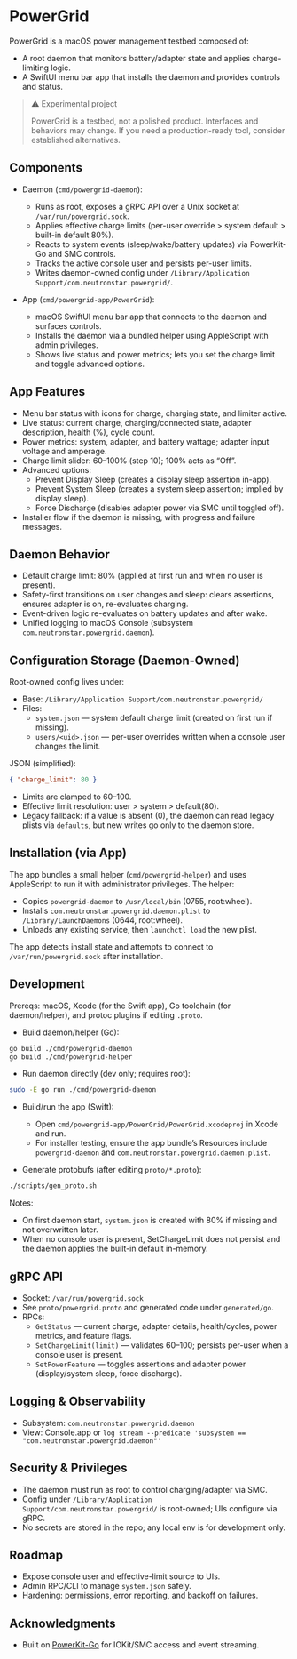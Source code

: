 # PowerGrid

PowerGrid is a macOS power management testbed composed of:
- A root daemon that monitors battery/adapter state and applies charge-limiting logic.
- A SwiftUI menu bar app that installs the daemon and provides controls and status.

> ⚠️ Experimental project
> 
> PowerGrid is a testbed, not a polished product. Interfaces and behaviors may change. If you need a production-ready tool, consider established alternatives.

## Components

- Daemon (`cmd/powergrid-daemon`):
  - Runs as root, exposes a gRPC API over a Unix socket at `/var/run/powergrid.sock`.
  - Applies effective charge limits (per-user override > system default > built-in default 80%).
  - Reacts to system events (sleep/wake/battery updates) via PowerKit-Go and SMC controls.
  - Tracks the active console user and persists per-user limits.
  - Writes daemon-owned config under `/Library/Application Support/com.neutronstar.powergrid/`.

- App (`cmd/powergrid-app/PowerGrid`):
  - macOS SwiftUI menu bar app that connects to the daemon and surfaces controls.
  - Installs the daemon via a bundled helper using AppleScript with admin privileges.
  - Shows live status and power metrics; lets you set the charge limit and toggle advanced options.

## App Features

- Menu bar status with icons for charge, charging state, and limiter active.
- Live status: current charge, charging/connected state, adapter description, health (%), cycle count.
- Power metrics: system, adapter, and battery wattage; adapter input voltage and amperage.
- Charge limit slider: 60–100% (step 10); 100% acts as “Off”.
- Advanced options:
  - Prevent Display Sleep (creates a display sleep assertion in-app).
  - Prevent System Sleep (creates a system sleep assertion; implied by display sleep).
  - Force Discharge (disables adapter power via SMC until toggled off).
- Installer flow if the daemon is missing, with progress and failure messages.

## Daemon Behavior

- Default charge limit: 80% (applied at first run and when no user is present).
- Safety-first transitions on user changes and sleep: clears assertions, ensures adapter is on, re-evaluates charging.
- Event-driven logic re-evaluates on battery updates and after wake.
- Unified logging to macOS Console (subsystem `com.neutronstar.powergrid.daemon`).

## Configuration Storage (Daemon-Owned)

Root-owned config lives under:
- Base: `/Library/Application Support/com.neutronstar.powergrid/`
- Files:
  - `system.json` — system default charge limit (created on first run if missing).
  - `users/<uid>.json` — per-user overrides written when a console user changes the limit.

JSON (simplified):
```json
{ "charge_limit": 80 }
```
- Limits are clamped to 60–100.
- Effective limit resolution: user > system > default(80).
- Legacy fallback: if a value is absent (0), the daemon can read legacy plists via `defaults`, but new writes go only to the daemon store.

## Installation (via App)

The app bundles a small helper (`cmd/powergrid-helper`) and uses AppleScript to run it with administrator privileges. The helper:
- Copies `powergrid-daemon` to `/usr/local/bin` (0755, root:wheel).
- Installs `com.neutronstar.powergrid.daemon.plist` to `/Library/LaunchDaemons` (0644, root:wheel).
- Unloads any existing service, then `launchctl load` the new plist.

The app detects install state and attempts to connect to `/var/run/powergrid.sock` after installation.

## Development

Prereqs: macOS, Xcode (for the Swift app), Go toolchain (for daemon/helper), and protoc plugins if editing `.proto`.

- Build daemon/helper (Go):
```bash
go build ./cmd/powergrid-daemon
go build ./cmd/powergrid-helper
```

- Run daemon directly (dev only; requires root):
```bash
sudo -E go run ./cmd/powergrid-daemon
```

- Build/run the app (Swift):
  - Open `cmd/powergrid-app/PowerGrid/PowerGrid.xcodeproj` in Xcode and run.
  - For installer testing, ensure the app bundle’s Resources include `powergrid-daemon` and `com.neutronstar.powergrid.daemon.plist`.

- Generate protobufs (after editing `proto/*.proto`):
```bash
./scripts/gen_proto.sh
```

Notes:
- On first daemon start, `system.json` is created with 80% if missing and not overwritten later.
- When no console user is present, SetChargeLimit does not persist and the daemon applies the built-in default in-memory.

## gRPC API

- Socket: `/var/run/powergrid.sock`
- See `proto/powergrid.proto` and generated code under `generated/go`.
- RPCs:
  - `GetStatus` — current charge, adapter details, health/cycles, power metrics, and feature flags.
  - `SetChargeLimit(limit)` — validates 60–100; persists per-user when a console user is present.
  - `SetPowerFeature` — toggles assertions and adapter power (display/system sleep, force discharge).

## Logging & Observability

- Subsystem: `com.neutronstar.powergrid.daemon`
- View: Console.app or `log stream --predicate 'subsystem == "com.neutronstar.powergrid.daemon"'`

## Security & Privileges

- The daemon must run as root to control charging/adapter via SMC.
- Config under `/Library/Application Support/com.neutronstar.powergrid/` is root-owned; UIs configure via gRPC.
- No secrets are stored in the repo; any local env is for development only.

## Roadmap

- Expose console user and effective-limit source to UIs.
- Admin RPC/CLI to manage `system.json` safely.
- Hardening: permissions, error reporting, and backoff on failures.

## Acknowledgments

- Built on [PowerKit-Go](https://github.com/peterneutron/powerkit-go) for IOKit/SMC access and event streaming.
